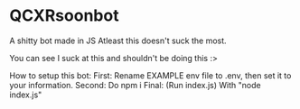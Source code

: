 # QCXRsoonbot
A shitty bot made in JS
Atleast this doesn't suck the most.

You can see I suck at this and shouldn't be doing this :>


How to setup this bot:
First: Rename EXAMPLE env file to .env, then set it to your information. 
Second: Do npm i
Final: (Run index.js) With "node index.js"
